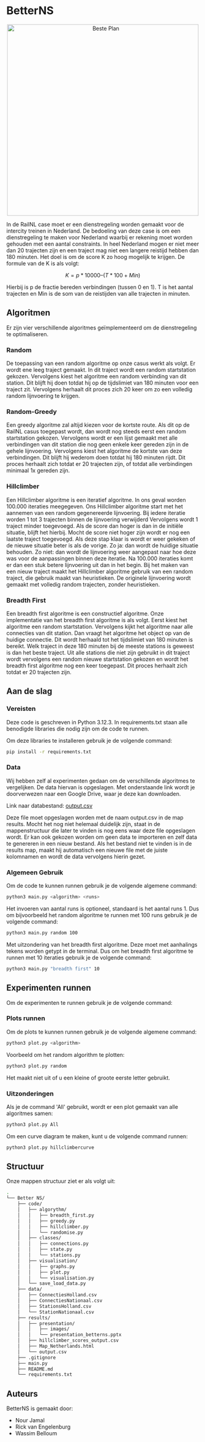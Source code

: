 # BetterNS

<div align="center">
    <img src="results/presentation/images/beste_oplossing.png" width="500" alt="Beste Plan">
</div>

In de RailNL case moet er een dienstregeling worden gemaakt voor de intercity treinen in Nederland. De bedoeling van deze case is om een dienstregeling te maken voor Nederland waarbij er rekening moet worden gehouden met een aantal constraints. In heel Nederland mogen er niet meer dan 20 trajecten zijn en een traject mag niet een langere reistijd hebben dan 180 minuten. Het doel is om de score K zo hoog mogelijk te krijgen. De formule van de K is als volgt:

$$K = p * 10000 – (T * 100 + Min)​$$

Hierbij is p de fractie bereden verbindingen (tussen 0 en 1). T is het aantal trajecten en Min is de som van de reistijden van alle trajecten in minuten.

## Algoritmen

Er zijn vier verschillende algoritmes geïmplementeerd om de dienstregeling te optimaliseren.

### Random

De toepassing van een random algoritme op onze casus werkt als volgt. Er wordt ene leeg traject gemaakt. In dit traject wordt een random startstation gekozen. Vervolgens kiest het algoritme een random verbinding van dit station. Dit blijft hij doen totdat hij op de tijdslimiet van 180 minuten voor een traject zit. Vervolgens herhaalt dit proces zich 20 keer om zo een volledig random lijnvoering te krijgen.

### Random-Greedy

Een greedy algoritme zal altijd kiezen voor de kortste route. Als dit op de RailNL casus toegepast wordt, dan wordt nog steeds eerst een random startstation gekozen. Vervolgens wordt er een lijst gemaakt met alle verbindingen van dit station die nog geen enkele keer gereden zijn in de gehele lijnvoering. Vervolgens kiest het algoritme de kortste van deze verbindingen. Dit blijft hij wederom doen totdat hij 180 minuten rijdt. Dit proces herhaalt zich totdat er 20 trajecten zijn, of totdat alle verbindingen minimaal 1x gereden zijn.

### Hillclimber

Een Hillclimber algoritme is een iteratief algoritme. In ons geval worden 100.000 iteraties meegegeven. Ons Hillclimber algoritme start met het aannemen van een random gegenereerde lijnvoering. Bij iedere iteratie worden 1 tot 3 trajecten binnen de lijnvoering verwijderd Vervolgens wordt 1 traject minder toegevoegd. Als de score dan hoger is dan in de initiële situatie, blijft het hierbij. Mocht de score niet hoger zijn wordt er nog een laatste traject toegevoegd. Als deze stap klaar is wordt er weer gekeken of de nieuwe situatie beter is als de vorige. Zo ja: dan wordt de huidige situatie behouden. Zo niet: dan wordt de lijnvoering weer aangepast naar hoe deze was voor de aanpassingen binnen deze iteratie. Na 100.000 iteraties komt er dan een stuk betere lijnvoering uit dan in het begin. Bij het maken van een nieuw traject maakt het Hillclimber algoritme gebruik van een random traject, die gebruik maakt van heuristieken. De originele lijnvoering wordt gemaakt met volledig random trajecten, zonder heuristieken.

### Breadth First

Een breadth first algoritme is een constructief algoritme. Onze implementatie van het breadth first algoritme is als volgt. Eerst kiest het algoritme een random startstation. Vervolgens kijkt het algoritme naar alle connecties van dit station. Dan vraagt het algoritme het object op van de huidige connectie. Dit wordt herhaald tot het tijdslimiet van 180 minuten is bereikt. Welk traject in deze 180 minuten bij de meeste stations is geweest is dan het beste traject. Uit alle stations die niet zijn gebruikt in dit traject wordt vervolgens een random nieuwe startstation gekozen en wordt het breadth first algoritme nog een keer toegepast. Dit proces herhaalt zich totdat er 20 trajecten zijn.

## Aan de slag

### Vereisten

Deze code is geschreven in Python 3.12.3. In requirements.txt staan alle benodigde libraries die nodig zijn om de code te runnen.

Om deze libraries te installeren gebruik je de volgende command:

```bash
pip install -r requirements.txt
```

### Data

Wij hebben zelf al experimenten gedaan om de verschillende algoritmes te vergelijken. De data hiervan is opgeslagen. Met onderstaande link wordt je doorverwezen naar een Google Drive, waar je deze kan downloaden.

Link naar databestand: [output.csv](https://drive.google.com/file/d/1t7gX7bm0S-SrIda9_g1jyAehxsswfuCS/view?usp=drive_link)

Deze file moet opgeslagen worden met de naam output.csv in de map results. Mocht het nog niet helemaal duidelijk zijn, staat in de mappenstructuur die later te vinden is nog eens waar deze file opgeslagen wordt. Er kan ook gekozen worden om geen data te importeren en zelf data te genereren in een nieuw bestand. Als het bestand niet te vinden is in de results map, maakt hij automatisch een nieuwe file met de juiste kolomnamen en wordt de data vervolgens hierin gezet.

### Algemeen Gebruik

Om de code te kunnen runnen gebruik je de volgende algemene command:

```bash
python3 main.py <algorithm> <runs> 
```

Het invoeren van aantal runs is optioneel, standaard is het aantal runs 1.
Dus om bijvoorbeeld het random algoritme te runnen met 100 runs gebruik je de volgende command:

```bash
python3 main.py random 100 
```

Met uitzondering van het breadth first algoritme. Deze moet met aanhalings tekens worden getypt in de terminal. Dus om het breadth first algoritme te runnen met 10 iteraties gebruik je de volgende command:

```bash
python3 main.py "breadth first" 10
```

## Experimenten runnen

Om de experimenten te runnen gebruik je de volgende command:

### Plots runnen

Om de plots te kunnen runnen gebruik je de volgende algemene command:

```bash
python3 plot.py <algorithm>
```

Voorbeeld om het random algorithm te plotten:

```bash
python3 plot.py random
```

Het maakt niet uit of u een kleine of groote eerste letter gebruikt.

### Uitzonderingen

Als je de command 'All' gebruikt, wordt er een plot gemaakt van alle algoritmes samen:

```bash
python3 plot.py All
```

Om een curve diagram te maken, kunt u de volgende command runnen:

```bash
python3 plot.py hillclimbercurve
```

## Structuur

Onze mappen structuur ziet er als volgt uit:

```bash
. 
└── Better NS/ 
    ├── code/ 
    │   ├── algorythm/ 
    │   │   ├── breadth_first.py 
    │   │   ├── greedy.py 
    │   │   ├── hillclimber.py 
    │   │   └── randomise.py 
    │   ├── classes/ 
    │   │   ├── connections.py 
    │   │   ├── state.py 
    │   │   └── stations.py 
    │   ├── visualisation/ 
    │   │   ├── graphs.py 
    │   │   ├── plot.py 
    │   │   └── visualisation.py 
    │   └── save_load_data.py 
    ├── data/ 
    │   ├── ConnectiesHolland.csv 
    │   ├── ConnectiesNationaal.csv 
    │   ├── StationsHolland.csv 
    │   └── StationNationaal.csv 
    ├── results/ 
    │   ├── presentation/ 
    │   │   ├── images/ 
    │   │   └── presentation_betterns.pptx 
    │   ├── hillclimber_scores_output.csv 
    │   ├── Map_Netherlands.html 
    │   └── output.csv 
    ├── .gitignore 
    ├── main.py 
    ├── README.md 
    └── requirements.txt 
```

## Auteurs

BetterNS is gemaakt door:

- Nour Jamal
- Rick van Engelenburg
- Wassim Belloum
